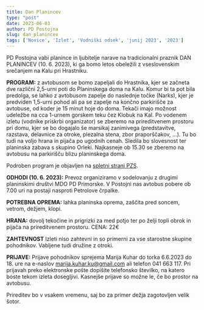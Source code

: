 ```yaml
---
title: Dan Planincev
type: "post"
date: 2023-06-03
author: PD Postojna
slug: dan_planincev
tags: ['Novice', 'Izlet', 'Vodniški odsek', 'junij 2023', '2023']
---
```


PD Postojna vabi planince in ljubitelje narave na tradicionalni praznik DAN PLANINCEV (10. 6. 2023), ki ga bomo letos obeležili z vseslovenskim srečanjem na Kalu pri Hrastniku.

**PROGRAM:** z avtobusom se bomo zapeljali do Hrastnika, kjer se začneta dve različni 2,5-urni poti do Planinskega doma na Kalu. Komur bi ta pot bila predolga, se lahko z avtobusom zapelje do naslednje točke (Narks), kjer je predviden 1,5-urni pohod ali pa se zapelje na končno parkirišče za avtobuse, od koder je 15 minut hoje do doma. Tekači imajo možnost udeležbe na cca 1-urnem gorskem teku čez Klobuk na Kal. Po vodenem izletu (vodnike priskrbi organizator) se zberemo na prireditvenem prostoru pri domu, kjer se bo dogajalo še marsikaj zanimivega (predstavitve, razstava, delavnice za otroke, plezalna stena, zbor praporščakov, …). Tu bo tudi na voljo hrana in pijača po ugodnih cenah. Sledila bo slovesnost ter planinska zabava s skupino Orleki. Najkasneje ob 15.30 se zberemo na avtobusu na parkirišču blizu planinskega doma.


Podroben program je objavljen na [spletni strani PZS](https://www.pzs.si/javno/barbara/dan%20dozivetij_ZGIBANKA_2023.pdf).

**ODHODI (10. 6. 2023):** Prevoz organiziramo v sodelovanju z drugimi planinskimi društvi MDO PD Primorske. V Postojni nas avtobus pobere ob 7.00 uri na postaji nasproti Petrolove črpalke.

**POTREBNA OPREMA:** lahka planinska oprema, zaščita pred soncem, vetrom, dežjem, klopi.

**HRANA:** dovolj tekočine in prigrizki za med potjo ter po želji topli obrok in pijača na prireditvenem prostoru. 
CENA: 22€

**ZAHTEVNOST** Izleti niso zahtevni in so primerni za vse starostne skupine pohodnikov. Vabljene tudi družine z otroki.

**PRIJAVE:** Prijave pohodnikov sprejema Marija Kuhar do torka 6.6.2023 do 18. ure na e-naslov marija.kuhar.ku@gmail.com ali telefon 041 663 117. Pri prijavah preko elektronske pošte dopišite telefonsko številko, na katero boste tekom izleta dosegljivi. Kasnejše prijave so možne le, če bo prostor na avtobusu.

Prireditev bo v vsakem vremenu, saj bo za primer dežja zagotovljen velik šotor.
